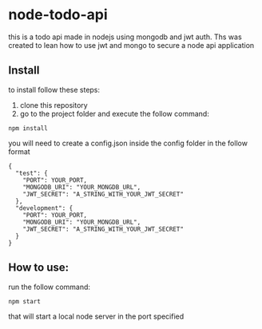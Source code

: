 # node-todo-api

this is a todo api made in nodejs using mongodb and jwt auth. Ths was created to lean how to use jwt and mongo to secure a node api application

## Install
to install follow these steps:

1. clone this repository
2. go to the project folder and execute the follow command:

```
npm install
```
you will need to create a config.json inside the config folder in the follow format

```
{
  "test": {
    "PORT": YOUR_PORT,
    "MONGODB_URI": "YOUR_MONGDB_URL",
    "JWT_SECRET": "A_STRING_WITH_YOUR_JWT_SECRET"
  },
  "development": {
    "PORT": YOUR_PORT,
    "MONGODB_URI": "YOUR_MONGDB_URL",
    "JWT_SECRET": "A_STRING_WITH_YOUR_JWT_SECRET"
  }
}
```

## How to use:

run the follow command:

```
npm start
```

that will start a local node server in the port specified 
